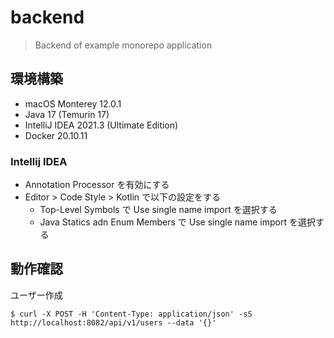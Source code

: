 # backend

> Backend of example monorepo application

## 環境構築

- macOS Monterey 12.0.1
- Java 17 (Temurin 17)
- IntelliJ IDEA 2021.3 (Ultimate Edition)
- Docker 20.10.11

### Intellij IDEA

- Annotation Processor を有効にする
- Editor > Code Style > Kotlin で以下の設定をする
  - Top-Level Symbols で Use single name import を選択する
  - Java Statics adn Enum Members で Use single name import を選択する

## 動作確認

ユーザー作成

```shell
$ curl -X POST -H 'Content-Type: application/json' -sS http://localhost:8082/api/v1/users --data '{}'
```
